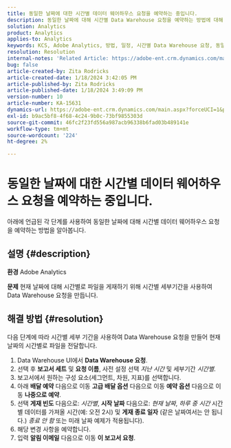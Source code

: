 ```yaml
---
title: 동일한 날짜에 대한 시간별 데이터 웨어하우스 요청을 예약하는 중입니다.
description: 동일한 날짜에 대해 시간별 Data Warehouse 요청을 예약하는 방법에 대해 알아봅니다.
solution: Analytics
product: Analytics
applies-to: Analytics
keywords: KCS, Adobe Analytics, 방법, 일정, 시간별 Data Warehouse 요청, 동일 날짜
resolution: Resolution
internal-notes: 'Related Article: https://adobe-ent.crm.dynamics.com/main.aspx?appid=c8f3a4cd-a068-e911-a957-000d3a34e00b&pagetype=entityrecord&etn=knowledgearticle&id=b5d08a45-cea0-ea11-a812-000d3a303484'
bug: false
article-created-by: Zita Rodricks
article-created-date: 1/18/2024 3:42:05 PM
article-published-by: Zita Rodricks
article-published-date: 1/18/2024 3:49:09 PM
version-number: 10
article-number: KA-15631
dynamics-url: https://adobe-ent.crm.dynamics.com/main.aspx?forceUCI=1&pagetype=entityrecord&etn=knowledgearticle&id=38e3cf20-18b6-ee11-a569-6045bd0065f9
exl-id: b9ac5bf8-4f68-4c24-9b0c-73bf9855303d
source-git-commit: 46fc2f23fd556a987acb96338b6fad03b489141e
workflow-type: tm+mt
source-wordcount: '224'
ht-degree: 2%

---
```


# 동일한 날짜에 대한 시간별 데이터 웨어하우스 요청을 예약하는 중입니다.


아래에 언급된 각 단계를 사용하여 동일한 날짜에 대해 시간별 데이터 웨어하우스 요청을 예약하는 방법을 알아봅니다.

## 설명 {#description}


<b>환경</b>
Adobe Analytics

<b>문제</b>
현재 날짜에 대해 시간별로 파일을 게재하기 위해 시간별 세부기간을 사용하여 Data Warehouse 요청을 만듭니다.


## 해결 방법 {#resolution}


다음 단계에 따라 시간별 세부 기간을 사용하여 Data Warehouse 요청을 만들어 현재 날짜의 시간별로 파일을 전달합니다.

1. Data Warehouse UI에서 <b>Data Warehouse 요청</b>.
2. 선택 후 <b>보고서 세트</b> 및 <b>요청 이름</b>, 사전 설정 선택 *지난 시간* 및 세부기간 *시간별*.
3. 보고서에서 원하는 구성 요소(세그먼트, 차원, 지표)를 선택합니다.
4. 아래 <b>배달 예약</b> 다음으로 이동 <b>고급 배달 옵션</b> 다음으로 이동 <b>예약 옵션</b> 다음으로 이동 <b>나중으로 예약</b>.
5. 선택 <b>게재 빈도</b> 다음으로: *시간별*, <b>시작 날짜</b> 다음으로: *현재 날짜*, *하루 중 시간* 시간별 데이터를 가져올 시간(예: 오전 2시) 및 <b>게재 종료 일자</b> (같은 날짜여서는 안 됩니다.) *종료 안 함* 또는 미래 날짜 예제가 적용됩니다).
6. 해당 변경 사항을 예약합니다.
7. 입력 <b>알림 이메일</b> 다음으로 이동 <b>이 보고서 요청</b>.

